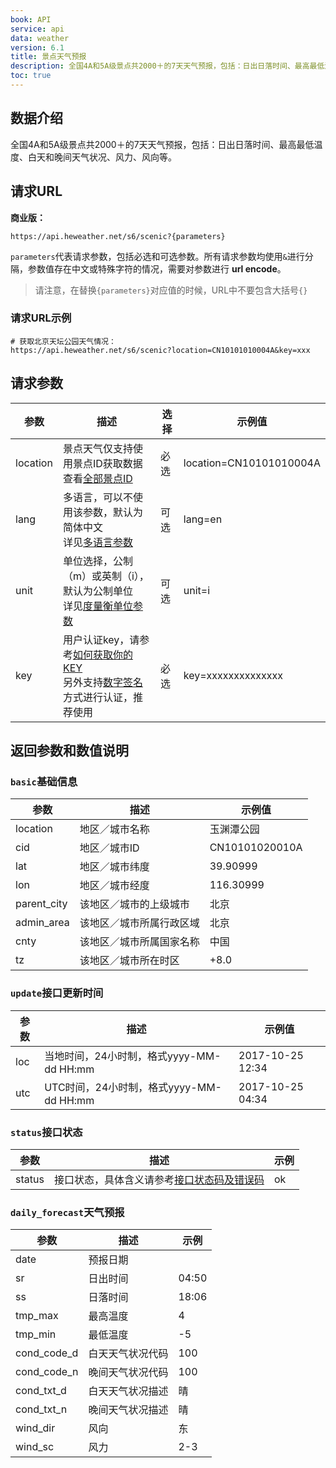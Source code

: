```yaml
---
book: API
service: api
data: weather
version: 6.1
title: 景点天气预报
description: 全国4A和5A级景点共2000＋的7天天气预报，包括：日出日落时间、最高最低温度、白天和晚间天气状况、风力、风向等。
toc: true
---
```


## 数据介绍
全国4A和5A级景点共2000＋的7天天气预报，包括：日出日落时间、最高最低温度、白天和晚间天气状况、风力、风向等。

## 请求URL
**商业版：**
```
https://api.heweather.net/s6/scenic?{parameters}
```

`parameters`代表请求参数，包括必选和可选参数。所有请求参数均使用`&`进行分隔，参数值存在中文或特殊字符的情况，需要对参数进行 **url encode**。

> 请注意，在替换`{parameters}`对应值的时候，URL中不要包含大括号`{}`

### 请求URL示例

```
# 获取北京天坛公园天气情况：
https://api.heweather.net/s6/scenic?location=CN10101010004A&key=xxx
```

## 请求参数

|参数|描述|选择|示例值|
|---|---|---|---|
|location|景点天气仅支持使用景点ID获取数据<br>查看[全部景点ID](/docs/refer/city)|必选|location=CN10101010004A|
|lang|多语言，可以不使用该参数，默认为简体中文<br>详见[多语言参数](/docs/refer/i18n)|可选|lang=en|
|unit|单位选择，公制（m）或英制（i），默认为公制单位<br>详见[度量衡单位参数](/docs/refer/unit)|可选|unit=i|
|key|用户认证key，请参考[如何获取你的KEY](/support/setup-app-key)<br>另外支持[数字签名](/docs/refer/sercet-authorization)方式进行认证，推荐使用|必选|key=xxxxxxxxxxxxxx|

## 返回参数和数值说明

### `basic`基础信息

|参数|描述|示例值 |
|---|---|---|
|location|地区／城市名称|玉渊潭公园|
|cid|地区／城市ID|CN10101020010A|
|lat|地区／城市纬度|39.90999|
|lon|地区／城市经度|116.30999|
|parent_city|该地区／城市的上级城市|北京|
|admin_area|该地区／城市所属行政区域|北京|
|cnty|该地区／城市所属国家名称|中国|
|tz|该地区／城市所在时区|+8.0|

### `update`接口更新时间

|参数|描述|示例值|
|---|---|---|
|loc|当地时间，24小时制，格式yyyy-MM-dd HH:mm|2017-10-25 12:34|
|utc|UTC时间，24小时制，格式yyyy-MM-dd HH:mm|2017-10-25 04:34|

### `status`接口状态

|参数|描述|示例|
|---|---|---|
|status|接口状态，具体含义请参考[接口状态码及错误码](/docs/refer/status-code)|ok|

### `daily_forecast`天气预报

|参数|描述|示例|
|---|---|---|
|date|预报日期|
|sr|日出时间|04:50|
|ss|日落时间|18:06|
|tmp_max|最高温度|4|
|tmp_min|最低温度|-5|
|cond\_code_d|白天天气状况代码|100|
|cond\_code_n|晚间天气状况代码|100|
|cond\_txt_d|白天天气状况描述|晴
|cond\_txt_n|晚间天气状况描述|晴|
|wind_dir|风向|东|
|wind_sc|风力|2-3|
